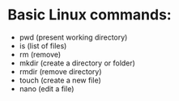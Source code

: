 # Basic Linux commands:
- pwd (present working directory)
- is (list of files)
- rm (remove)
- mkdir (create a directory or folder)
- rmdir (remove directory)
- touch (create a new file)
- nano (edit a file)
